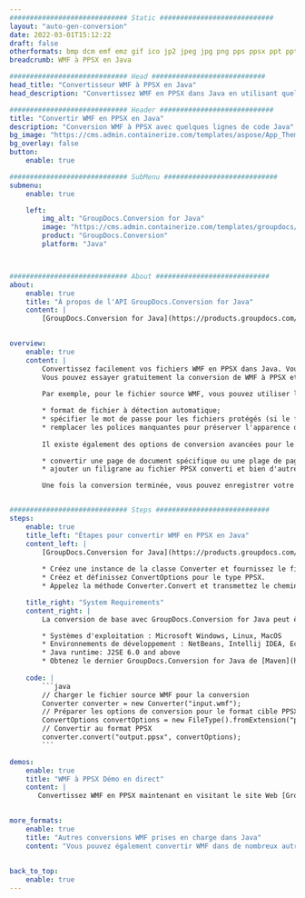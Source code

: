 ```yaml
---
############################# Static ############################
layout: "auto-gen-conversion"
date: 2022-03-01T15:12:22
draft: false
otherformats: bmp dcm emf emz gif ico jp2 jpeg jpg png pps ppsx ppt pptx psb psd svg svgz tga tif tiff webp wmf wmz
breadcrumb: WMF à PPSX en Java

############################# Head ############################
head_title: "Convertisseur WMF à PPSX en Java"
head_description: "Convertissez WMF en PPSX dans Java en utilisant quelques lignes de code. Utilisez l'API de conversion de documents GroupDocs pour convertir plus de 160 formats de fichiers."

############################# Header ############################
title: "Convertir WMF en PPSX en Java"
description: "Conversion WMF à PPSX avec quelques lignes de code Java"
bg_image: "https://cms.admin.containerize.com/templates/aspose/App_Themes/V3/images/bg/header1.png"
bg_overlay: false
button:
    enable: true

############################# SubMenu ############################
submenu:
    enable: true

    left:
        img_alt: "GroupDocs.Conversion for Java"
        image: "https://cms.admin.containerize.com/templates/groupdocs/images/product-logos/90x90-noborder/groupdocs-conversion-java.png"
        product: "GroupDocs.Conversion"
        platform: "Java"



############################# About ############################
about:
    enable: true
    title: "À propos de l'API GroupDocs.Conversion for Java"
    content: |
        [GroupDocs.Conversion for Java](https://products.groupdocs.com/conversion/java/) peut être utilisé pour convertir Microsoft Word, Excel, PowerPoint, PDF, Visio et d'autres formats. GroupDocs.Conversion est une API autonome adaptée aux systèmes back-end et internes nécessitant des performances élevées. Il ne dépend d'aucun logiciel tel que Microsoft ou Open Office.
    

overview:
    enable: true
    content: |
        Convertissez facilement vos fichiers WMF en PPSX dans Java. Vous pouvez utiliser seulement quelques lignes de code Java dans n'importe quelle plate-forme de votre choix comme - Windows, Linux, macOS.
        Vous pouvez essayer gratuitement la conversion de WMF à PPSX et évaluer la qualité des résultats de conversion. En plus des scénarios de conversion de fichiers simples, vous pouvez essayer des options plus avancées pour charger le fichier source WMF et pour enregistrer le résultat de sortie PPSX. 
        
        Par exemple, pour le fichier source WMF, vous pouvez utiliser les options de chargement suivantes :

        * format de fichier à détection automatique;
        * spécifier le mot de passe pour les fichiers protégés (si le format de fichier le prend en charge);
        * remplacer les polices manquantes pour préserver l'apparence du document.
        
        Il existe également des options de conversion avancées pour le fichier PPSX :

        * convertir une page de document spécifique ou une plage de pages;
        * ajouter un filigrane au fichier PPSX converti et bien d'autres.

        Une fois la conversion terminée, vous pouvez enregistrer votre fichier PPSX dans le chemin du fichier local ou dans tout stockage tiers tel que FTP, Amazon S3, Google Drive, Dropbox, etc. Veuillez noter - pour convertir WMF en PPSX aucun logiciel supplémentaire n'est nécessaire - comme MS Office, Open Office, Adobe Acrobat Reader, etc.


############################# Steps ############################
steps:
    enable: true
    title_left: "Étapes pour convertir WMF en PPSX en Java"
    content_left: |
        [GroupDocs.Conversion for Java](https://products.groupdocs.com/conversion/java/) permet aux développeurs de convertir facilement un fichier WMF en PPSX avec quelques lignes de code.
        
        * Créez une instance de la classe Converter et fournissez le fichier WMF avec le chemin complet
        * Créez et définissez ConvertOptions pour le type PPSX.
        * Appelez la méthode Converter.Convert et transmettez le chemin complet et le format (PPSX) en tant que paramètre

    title_right: "System Requirements"
    content_right: |
        La conversion de base avec GroupDocs.Conversion for Java peut être effectuée en quelques étapes simples. Nos API sont prises en charge sur toutes les principales plates-formes et systèmes d'exploitation. Avant d'exécuter le code ci-dessous, assurez-vous que les prérequis suivants sont installés sur votre système.

        * Systèmes d'exploitation : Microsoft Windows, Linux, MacOS
        * Environnements de développement : NetBeans, Intellij IDEA, Eclipse, etc.
        * Java runtime: J2SE 6.0 and above
        * Obtenez le dernier GroupDocs.Conversion for Java de [Maven](https://repository.groupdocs.com/webapp/#/artifacts/browse/tree/General/repo/com/groupdocs/groupdocs-conversion)
         
    code: |
        ```java    
        // Charger le fichier source WMF pour la conversion
        Converter converter = new Converter("input.wmf");
        // Préparer les options de conversion pour le format cible PPSX
        ConvertOptions convertOptions = new FileType().fromExtension("ppsx").getConvertOptions();
        // Convertir au format PPSX
        converter.convert("output.ppsx", convertOptions);
        ```

demos:
    enable: true
    title: "WMF à PPSX Démo en direct"
    content: |
       Convertissez WMF en PPSX maintenant en visitant le site Web [GroupDocs.Conversion App](https://products.groupdocs.app/conversion/family). La démo en ligne présente les avantages suivants
          

more_formats:
    enable: true
    title: "Autres conversions WMF prises en charge dans Java"
    content: "Vous pouvez également convertir WMF dans de nombreux autres formats de fichiers. Veuillez consulter la liste ci-dessous."
       
       
back_to_top:
    enable: true
---
```

